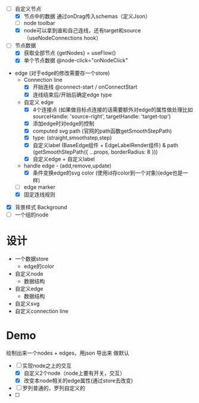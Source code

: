 - [ ] 自定义节点
  - [x] 节点中的数据 通过onDrag传入schemas（定义Json）
  - [ ] node toolbar
  - [x] node可以拿到谁和自己连线，还有target和source（useNodeConnections hook）
- [ ] 节点数据
  - [x] 获取全部节点 {getNodes} = useFlow()
  - [x] 单个节点数据 @node-click="onNodeClick"
- edge (对于edge的修改需要存一个store)
  - Connection line
    - [x] 开始连线 @connect-start / onConnectStart
    - [x] 连线结束后/开始后确定edge type
  - 自定义 edge
    - [x] 4个连接点 (如果做目标点连接的话需要额外对edge的属性做处理比如sourceHandle: 'source-right', targetHandle: 'target-top')
    - [x] 添加edge时对edge的控制
    - [x] computed svg path (官网的path函数getSmoothStepPath)
    - [x] type: (straight,smoothstep,step)
    - [x] 自定义label (BaseEdge组件 + EdgeLabelRender组件) & path (getSmoothStepPath({ ...props, borderRadius: 8 }))
    - [x] 自定义edge + 自定义label
  - handle edge - (add,remove,update)
    - [x] 条件变换edge的svg color (使用id存color到一个对象)(edge也是一样)
  - [ ] edge marker
  - [x] 固定连线规则
- [x] 背景样式 Background
- [ ] 一个组的node

# 设计
- 一个数据store
  - edge的color
- 自定义node
  - 数据结构
- 自定义edge
  - 数据结构
- 自定义svg
- 自定义connection line

# Demo
绘制出来一个nodes + edges，用json 导出来 做默认
- [ ] 实现node之上的交互
  - [x] 自定义2个node（node上要有开关，交互）
  - [x] 改变本node相关的edge属性(通过store去改变)
- [ ] 罗列普通的，罗列自定义的
- [ ] 
